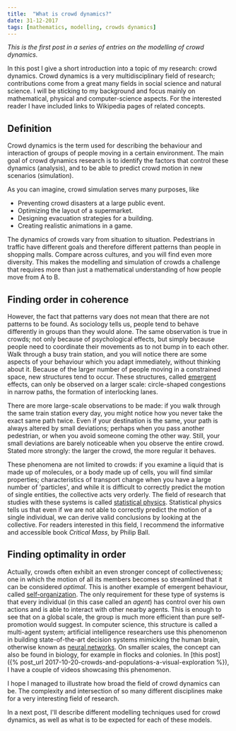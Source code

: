 ```yaml
---
title:  "What is crowd dynamics?"
date: 31-12-2017
tags: [mathematics, modelling, crowds dynamics]
---
```

*This is the first post in a series of entries on the modelling of crowd dynamics.*

In this post I give a short introduction into a topic of my research: crowd dynamics.
Crowd dynamics is a very multidisciplinary field of research; contributions come from a great many fields in social science and natural science.
I will be sticking to my background and focus mainly on mathematical, physical and computer-science aspects.
For the interested reader I have included links to Wikipedia pages of related concepts.

## Definition
Crowd dynamics is the term used for describing the behaviour and interaction of groups of people moving in a certain environment. The main goal of crowd dynamics research is to identify the factors that control these dynamics (analysis), and to be able to predict crowd motion in new scenarios (simulation).

As you can imagine, crowd simulation serves many purposes, like

* Preventing crowd disasters at a large public event.
* Optimizing the layout of a supermarket.
* Designing evacuation strategies for a building.
* Creating realistic animations in a game.

The dynamics of crowds vary from situation to situation. Pedestrians in traffic have different goals and therefore different patterns than people in shopping malls.
Compare across cultures, and you will find even more diversity. This makes the modelling and simulation of crowds a challenge that requires more than just a mathematical understanding of how people move from A to B.
<!--more-->

## Finding order in coherence
However, the fact that patterns vary does not mean that there are not patterns to be found. As sociology tells us, people tend to behave differently in groups than they would alone. The same observation is true in crowds; not only because of psychological effects, but simply because people need to coordinate their movements as to not bump in to each other. Walk through a busy train station, and you will notice there are some aspects of your behaviour which you adapt immediately, without thinking about it.
Because of the larger number of people moving in a constrained space, new structures tend to occur. These structures, called [emergent](https://en.wikipedia.org/wiki/Emergence) effects, can only be observed on a larger scale: circle-shaped congestions in narrow paths, the formation of interlocking lanes.

There are more large-scale observations to be made: if you walk through the same train station every day, you might notice how you never take the exact same path twice. Even if your destination is the same, your path is always altered by small deviations; perhaps when you pass another pedestrian, or when you avoid someone coming the other way.
Still, your small deviations are barely noticeable when you observe the entire crowd. Stated more strongly: the larger the crowd, the more regular it behaves.

These phenomena are not limited to crowds: if you examine a liquid that is made up of molecules, or a body made up of cells, you will find similar properties; characteristics of transport change when you have a large number of 'particles', and
while it is difficult to correctly predict the motion of single entities, the collective acts very orderly.
The field of research that studies with these systems is called [statistical physics](https://en.wikipedia.org/wiki/Statistical_physics).
Statistical physics tells us that even if we are not able to correctly predict the motion of a single individual, we can derive valid conclusions by looking at the collective.
For readers interested in this field, I recommend the informative and accessible book *Critical Mass*, by Philip Ball.

## Finding optimality in order
Actually, crowds often exhibit an even stronger concept of collectiveness; one in which the motion of all its members becomes so streamlined that it can be considered *optimal*. This is another example of emergent behaviour, called [self-organization](https://en.wikipedia.org/wiki/Self-organization).
The only requirement for these type of systems is that every individual (in this case called an *agent*) has control over his own actions and is able to interact with other nearby agents. This is enough to see that on a global scale, the group is much more efficient than pure self-promotion would suggest. In computer science, this structure is called a multi-agent system; artificial intelligence researchers use this phenomenon in building state-of-the-art decision systems mimicking the human brain, otherwise known as [neural networks](https://en.wikipedia.org/wiki/Artificial_neural_network).
On smaller scales, the concept can also be found in biology, for example in flocks and colonies. In [this post]({% post_url 2017-10-20-crowds-and-populations-a-visual-exploration %}), I have a couple of videos showcasing this phenomenon.

I hope I managed to illustrate how broad the field of crowd dynamics can be. The complexity and intersection of so many different disciplines make for a very interesting field of research.

In a next post, I'll describe different modelling techniques used for crowd dynamics, as well as what is to be expected for each of these models.
